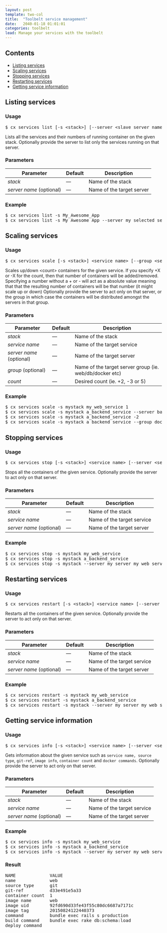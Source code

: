 ```yaml
---
layout: post
template: two-col
title:  "Toolbelt service management"
date:   2040-01-18 01:01:01
categories: toolbelt
lead: Manage your services with the toolbelt
---
```


<h2>Contents</h2>
<ul class="page-toc">
    <li><a href="#service-list">Listing services</a></li>
    <li><a href="#service-scale">Scaling services</a></li>
    <li><a href="#service-stop">Stopping services</a></li>
    <li><a href="#service-restart">Restarting services</a></li>
    <li><a href="#service-info">Getting service information</a></li>
</ul>

<h2 id="service-list">Listing services</h2>
<h3>Usage</h3>
<pre class="prettyprint">
$ cx services list [-s &lt;stack&gt;] [--server &lt;slave server name&gt;|&lt;slave server ip&gt;]
</pre>

Lists all the services and their numbers of running container on the given stack.
Optionally provide the server to list only the services running on that server.

<h3>Parameters</h3>
<table class='table table-bordered table-striped table-small'>
    <thead>
    <tr>
        <th align="center">Parameter</th>
        <th align="center">Default</th>
        <th align="center">Description</th>
    </tr>
    </thead>
    <tbody>
    <tr>
        <td><i>stack</i></td>
        <td>&mdash;</td>
        <td>Name of the stack</td>
    </tr>
    <tr>
        <td><i>server name</i> (optional)</td>
        <td>&mdash;</td>
        <td>Name of the target server</td>
    </tr>
    </tbody>
</table>

<h3>Example</h3>
<pre class="prettyprint">
$ cx services list -s My_Awesome_App
$ cx services list -s My_Awesome_App --server my_selected_server
</pre>

<h2 id="service-scale">Scaling services</h2>
<h3>Usage</h3>
<pre class="prettyprint">
$ cx services scale [-s &lt;stack&gt;] &lt;service name&gt; [--group &lt;server group&gt;] [--server &lt;server name&gt;|&lt;server ip&gt;] &lt;count&gt;
</pre>

Scales up/down &lt;count&gt; containers for the given service. If you specify +X or -X for the count, then that number of containers will be added/removed.
Specifying a number without a + or - will act as a absolute value meaning that that the resulting number of containers will be that number (it might scale up or down)
Optionally provide the server to act only on that server, or the group in which case the containers will be distributed amongst the servers in that group.

<h3>Parameters</h3>
<table class='table table-bordered table-striped table-small'>
    <thead>
    <tr>
        <th align="center">Parameter</th>
        <th align="center">Default</th>
        <th align="center">Description</th>
    </tr>
    </thead>
    <tbody>
    <tr>
        <td><i>stack</i></td>
        <td>&mdash;</td>
        <td>Name of the stack</td>
    </tr>
    <tr>
        <td><i>service name</i></td>
        <td>&mdash;</td>
        <td>Name of the target service</td>
    </tr>
    <tr>
        <td><i>server name</i> (optional)</td>
        <td>&mdash;</td>
        <td>Name of the target server</td>
    </tr>
    <tr>
        <td><i>group</i> (optional)</td>
        <td>&mdash;</td>
        <td>Name of the target server group (ie. web/db/docker etc)</td>
    </tr>
    <tr>
        <td><i>count</i></td>
        <td>&mdash;</td>
        <td>Desired count (ie. +2, -3 or 5)</td>
    </tr>
    </tbody>
</table>

<h3>Example</h3>
<pre class="prettyprint">
$ cx services scale -s mystack my_web_service 1
$ cx services scale -s mystack a_backend_service --server backend +5
$ cx services scale -s mystack a_backend_service -2
$ cx services scale -s mystack a_backend_service --group docker 3
</pre>

<h2 id="service-stop">Stopping services</h2>
<h3>Usage</h3>
<pre class="prettyprint">
$ cx services stop [-s &lt;stack&gt;] &lt;service name&gt; [--server &lt;server name&gt;|&lt;server ip&gt;]
</pre>

Stops all the containers of the given service.
Optionally provide the server to act only on that server.

<h3>Parameters</h3>
<table class='table table-bordered table-striped table-small'>
    <thead>
    <tr>
        <th align="center">Parameter</th>
        <th align="center">Default</th>
        <th align="center">Description</th>
    </tr>
    </thead>
    <tbody>
    <tr>
        <td><i>stack</i></td>
        <td>&mdash;</td>
        <td>Name of the stack</td>
    </tr>
    <tr>
        <td><i>service name</i></td>
        <td>&mdash;</td>
        <td>Name of the target service</td>
    </tr>
    <tr>
        <td><i>server name</i> (optional)</td>
        <td>&mdash;</td>
        <td>Name of the target server</td>
    </tr>
    </tbody>
</table>

<h3>Example</h3>
<pre class="prettyprint">
$ cx services stop -s mystack my_web_service
$ cx services stop -s mystack a_backend_service
$ cx services stop -s mystack --server my_server my_web_service
</pre>

<h2 id="service-restart">Restarting services</h2>
<h3>Usage</h3>
<pre class="prettyprint">
$ cx services restart [-s &lt;stack&gt;] &lt;service name&gt; [--server &lt;server name&gt;|&lt;server ip&gt;]
</pre>

Restarts all the containers of the given service.
Optionally provide the server to act only on that server.

<h3>Parameters</h3>
<table class='table table-bordered table-striped table-small'>
    <thead>
    <tr>
        <th align="center">Parameter</th>
        <th align="center">Default</th>
        <th align="center">Description</th>
    </tr>
    </thead>
    <tbody>
    <tr>
        <td><i>stack</i></td>
        <td>&mdash;</td>
        <td>Name of the stack</td>
    </tr>
    <tr>
        <td><i>service name</i></td>
        <td>&mdash;</td>
        <td>Name of the target service</td>
    </tr>
    <tr>
        <td><i>server name</i> (optional)</td>
        <td>&mdash;</td>
        <td>Name of the target server</td>
    </tr>
    </tbody>
</table>

<h3>Example</h3>
<pre class="prettyprint">
$ cx services restart -s mystack my_web_service
$ cx services restart -s mystack a_backend_service
$ cx services restart -s mystack --server my_server my_web_service
</pre>

<h2 id="service-info">Getting service information</h2>
<h3>Usage</h3>
<pre class="prettyprint">
$ cx services info [-s &lt;stack&gt;] &lt;service name&gt; [--server &lt;server name&gt;|&lt;server ip&gt;]
</pre>

Gets information about the given service such as `service name, source type`, `git-ref`, `image info`, `container count`  and `docker commands`.
Optionally provide the server to act only on that server.

<h3>Parameters</h3>
<table class='table table-bordered table-striped table-small'>
    <thead>
    <tr>
        <th align="center">Parameter</th>
        <th align="center">Default</th>
        <th align="center">Description</th>
    </tr>
    </thead>
    <tbody>
    <tr>
        <td><i>stack</i></td>
        <td>&mdash;</td>
        <td>Name of the stack</td>
    </tr>
    <tr>
        <td><i>service name</i></td>
        <td>&mdash;</td>
        <td>Name of the target service</td>
    </tr>
    <tr>
        <td><i>server name</i> (optional)</td>
        <td>&mdash;</td>
        <td>Name of the target server</td>
    </tr>
    </tbody>
</table>

<h3>Example</h3>
<pre class="prettyprint">
$ cx services info -s mystack my_web_service
$ cx services info -s mystack a_backend_service
$ cx services info -s mystack --server my_server my_web_service
</pre>

<h3>Result</h3>
<pre class="prettyprint">
NAME             VALUE
name             web
source type      git
git-ref          d33e491e5a33
container count  1
image name       web
image uid        92fd690d33fe43f55c80dc6687a7171c
image tag        20150824122440373
command          bundle exec rails s production
build command    bundle exec rake db:schema:load
deploy command</pre>
